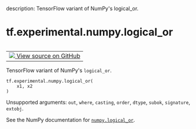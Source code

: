 description: TensorFlow variant of NumPy's logical_or.

<div itemscope itemtype="http://developers.google.com/ReferenceObject">
<meta itemprop="name" content="tf.experimental.numpy.logical_or" />
<meta itemprop="path" content="Stable" />
</div>

# tf.experimental.numpy.logical_or

<!-- Insert buttons and diff -->

<table class="tfo-notebook-buttons tfo-api nocontent" align="left">
<td>
  <a target="_blank" href="https://github.com/tensorflow/tensorflow/blob/r2.4/tensorflow/python/ops/numpy_ops/np_math_ops.py#L1053-L1055">
    <img src="https://www.tensorflow.org/images/GitHub-Mark-32px.png" />
    View source on GitHub
  </a>
</td>
</table>



TensorFlow variant of NumPy's `logical_or`.

<pre class="devsite-click-to-copy prettyprint lang-py tfo-signature-link">
<code>tf.experimental.numpy.logical_or(
    x1, x2
)
</code></pre>



<!-- Placeholder for "Used in" -->

Unsupported arguments: `out`, `where`, `casting`, `order`, `dtype`, `subok`, `signature`, `extobj`.

See the NumPy documentation for [`numpy.logical_or`](https://numpy.org/doc/1.16/reference/generated/numpy.logical_or.html).
